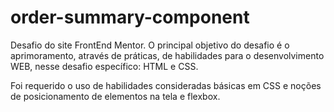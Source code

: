 # order-summary-component
Desafio do site FrontEnd Mentor. O principal objetivo do desafio é o aprimoramento, através de práticas, de habilidades para o desenvolvimento WEB, nesse desafio específico: HTML e CSS. 

Foi requerido o uso de habilidades consideradas básicas em CSS e noções de posicionamento de elementos na tela e flexbox. 